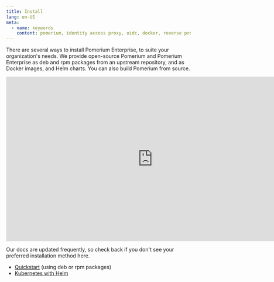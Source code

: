 ```yaml
---
title: Install
lang: en-US
meta:
  - name: keywords
    content: pomerium, identity access proxy, oidc, docker, reverse proxy, containers, install, enterprise, console
---
```


There are several ways to install Pomerium Enterprise, to suite your organization's needs. We provide open-source Pomerium and Pomerium Enterprise as deb and rpm packages from an upstream repository, and as Docker images, and Helm charts. You can also build Pomerium from source.

<center>
<iframe width="800" height="450" src="https://www.youtube.com/embed/NrRwisO9sDg?rel=0" title="YouTube video player" frameborder="0" allow="accelerometer; autoplay; clipboard-write; encrypted-media; gyroscope; picture-in-picture" allowfullscreen></iframe>
</center>

Our docs are updated frequently, so check back if you don't see your preferred installation method here.

- [Quickstart](/docs/enterprise/install/quickstart) (using deb or rpm packages)
- [Kubernetes with Helm](/docs/enterprise/install/helm)